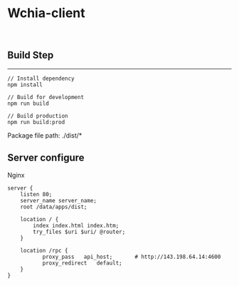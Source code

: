 # Wchia-client
<br/>
       
## Build Step
---
```
// Install dependency
npm install

// Build for development
npm run build

// Build production
npm run build:prod
```

Package file path: ./dist/*

## Server configure
Nginx
```
server {
	listen 80;
	server_name server_name;
  	root /data/apps/dist;

	location / {
        index index.html index.htm;
		try_files $uri $uri/ @router;
    }

	location /rpc {
	       proxy_pass	api_host;       # http://143.198.64.14:4600
	       proxy_redirect	default;
	}
}
```

